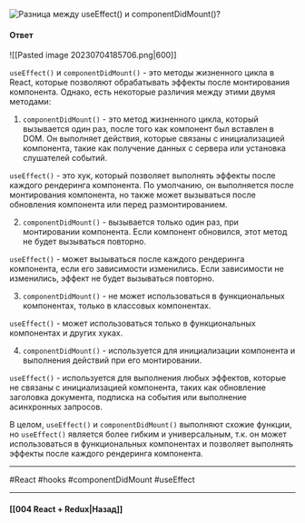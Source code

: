 ![Разница между `useEffect()` и `componentDidMount()`?](https://youtu.be/xZLxdts7ZW4?t=754)

#### Ответ

![[Pasted image 20230704185706.png|600]]

`useEffect()` и `componentDidMount()` - это методы жизненного цикла в React, которые позволяют обрабатывать эффекты после монтирования компонента. Однако, есть некоторые различия между этими двумя методами:

1. `componentDidMount()` - это метод жизненного цикла, который вызывается один раз, после того как компонент был вставлен в DOM. Он выполняет действия, которые связаны с инициализацией компонента, такие как получение данных с сервера или установка слушателей событий.

`useEffect()` - это хук, который позволяет выполнять эффекты после каждого рендеринга компонента. По умолчанию, он выполняется после монтирования компонента, но также может вызываться после обновления компонента или перед размонтированием.

2. `componentDidMount()` - вызывается только один раз, при монтировании компонента. Если компонент обновился, этот метод не будет вызываться повторно.

`useEffect()` - может вызываться после каждого рендеринга компонента, если его зависимости изменились. Если зависимости не изменились, эффект не будет вызываться повторно.

3. `componentDidMount()` - не может использоваться в функциональных компонентах, только в классовых компонентах.

`useEffect()` - может использоваться только в функциональных компонентах и других хуках.

4. `componentDidMount()` - используется для инициализации компонента и выполнения действий при его монтировании.

`useEffect()` - используется для выполнения любых эффектов, которые не связаны с инициализацией компонента, таких как обновление заголовка документа, подписка на события или выполнение асинхронных запросов.

В целом, `useEffect()` и `componentDidMount()` выполняют схожие функции, но `useEffect()` является более гибким и универсальным, т.к. он может использоваться в функциональных компонентах и позволяет выполнять эффекты после каждого рендеринга компонента.

____
#React #hooks #componentDidMount #useEffect 

____

#### [[004 React + Redux|Назад]]